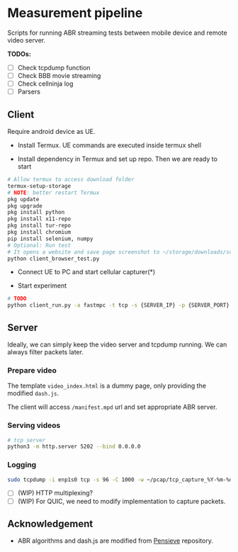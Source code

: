 # Measurement pipeline

Scripts for running ABR streaming tests between mobile device and remote video server.

**TODOs:**

- [ ] Check tcpdump function
- [ ] Check BBB movie streaming
- [ ] Check cellninja log
- [ ] Parsers

## Client

Require android device as UE.

- Install Termux. UE commands are executed inside termux shell

- Install dependency in Termux and set up repo. Then we are ready to start
```sh
# Allow termux to access download folder
termux-setup-storage
# NOTE: better restart Termux
pkg update
pkg upgrade
pkg install python
pkg install x11-repo
pkg install tur-repo
pkg install chromium
pip install selenium, numpy
# Optional: Run test
# It opens a website and save page screenshot to ~/storage/downloads/screenshot.png
python client_browser_test.py
```

- Connect UE to PC and start cellular capturer(*)

- Start experiment
```sh
# TODO
python client_run.py -a fastmpc -t tcp -s {SERVER_IP} -p {SERVER_PORT} {EXPERIMENT_ID}
```

## Server

Ideally, we can simply keep the video server and tcpdump running. 
We can always filter packets later.

### Prepare video

The template `video_index.html` is a dummy page, only providing the modified `dash.js`.

The client will access `/manifest.mpd` url and set appropriate ABR server.

### Serving videos

```sh
# tcp server
python3 -m http.server 5202 --bind 0.0.0.0
```

### Logging

```sh
sudo tcpdump -i enp1s0 tcp -s 96 -C 1000 -w ~/pcap/tcp_capture_%Y-%m-%d_%H-%M-%S.pcap
```

- [ ] (WIP) HTTP multiplexing?
- [ ] (WIP) For QUIC, we need to modify implementation to capture packets.

## Acknowledgement

- ABR algorithms and dash.js are modified from [Pensieve](http://web.mit.edu/pensieve/) repository.